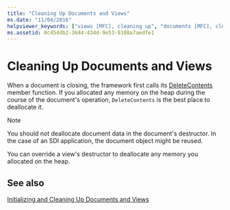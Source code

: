 ```yaml
---
title: "Cleaning Up Documents and Views"
ms.date: "11/04/2016"
helpviewer_keywords: ["views [MFC], cleaning up", "documents [MFC], cleaning up", "documents [MFC], closing"]
ms.assetid: 0c454db2-3644-434d-9e53-8108a7aedfe1
---
```

# Cleaning Up Documents and Views

When a document is closing, the framework first calls its [DeleteContents](reference/cdocument-class.md#deletecontents) member function. If you allocated any memory on the heap during the course of the document's operation, `DeleteContents` is the best place to deallocate it.

> [!NOTE]
> You should not deallocate document data in the document's destructor. In the case of an SDI application, the document object might be reused.

You can override a view's destructor to deallocate any memory you allocated on the heap.

## See also

[Initializing and Cleaning Up Documents and Views](initializing-and-cleaning-up-documents-and-views.md)
